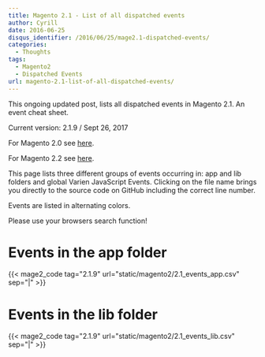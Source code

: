 ```yaml
---
title: Magento 2.1 - List of all dispatched events
author: Cyrill
date: 2016-06-25
disqus_identifier: /2016/06/25/mage2.1-dispatched-events/
categories:
  - Thoughts
tags:
  - Magento2
  - Dispatched Events
url: magento-2.1-list-of-all-dispatched-events/
---
```


This ongoing updated post, lists all dispatched events in Magento 2.1. An event cheat sheet.

Current version: 2.1.9 / Sept 26, 2017

For Magento 2.0 see [here](magento2-list-of-all-dispatched-events/).

For Magento 2.2 see [here](magento-2.2-list-of-all-dispatched-events/).

<!--more-->

This page lists three different groups of events occurring in: app and lib folders
and global Varien JavaScript Events. Clicking on the file name brings you directly
to the source code on GitHub including the correct line number.

Events are listed in alternating colors.

Please use your browsers search function!

# Events in the app folder

{{< mage2_code tag="2.1.9" url="static/magento2/2.1_events_app.csv" sep="|" >}}

# Events in the lib folder

{{< mage2_code tag="2.1.9" url="static/magento2/2.1_events_lib.csv" sep="|" >}}
